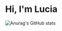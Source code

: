 # Hi, I'm Lucia
![Anurag's GitHub stats](https://github-readme-stats.vercel.app/api?username=luciagfiguereo&theme=synthwave&show_icons=true)

